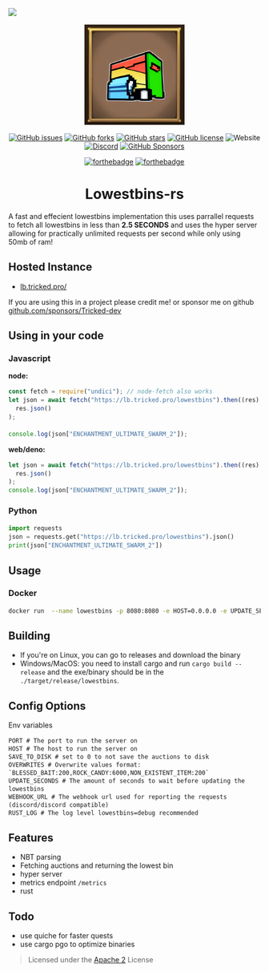 ![](assets/logo.png)

<div align="center">

<img alt="Logo" src=".github/assets/logo.png" width="200">

[![GitHub issues](https://img.shields.io/github/issues/Tricked-dev/lowestbins)](https://github.com/Tricked-dev/lowestbins/issues) [![GitHub forks](https://img.shields.io/github/forks/Tricked-dev/lowestbins)](https://github.com/Tricked-dev/lowestbins/network)
[![GitHub stars](https://img.shields.io/github/stars/Tricked-dev/lowestbins)](https://github.com/Tricked-dev/lowestbins/stargazers)
[![GitHub license](https://img.shields.io/github/license/Tricked-dev/lowestbins)](https://github.com/Tricked-dev/lowestbins/blob/master/LICENSE)
![Website](https://img.shields.io/website?url=https%3A%2F%2Flb.tricked.pro%2F)
[![Discord](https://img.shields.io/discord/748956745409232945)](https://discord.gg/mY8zTARu4g)
[![GitHub Sponsors](https://img.shields.io/github/sponsors/tricked-dev)](https://github.com/sponsors/Tricked-dev)

[![forthebadge](https://forthebadge.com/images/badges/ctrl-c-ctrl-v.svg)](https://forthebadge.com)
[![forthebadge](https://forthebadge.com/images/badges/made-with-rust.svg)](https://forthebadge.com)

# Lowestbins-rs

</div>

A fast and effecient lowestbins implementation this uses parrallel requests to fetch all lowestbins in less than **2.5 SECONDS** and uses the hyper server allowing for practically unlimited requests per second while only using 50mb of ram!

## Hosted Instance

- [lb.tricked.pro/](https://lb.tricked.pro/)

If you are using this in a project please credit me! or sponsor me on github [github.com/sponsors/Tricked-dev](https://github.com/sponsors/Tricked-dev)

## Using in your code

### Javascript

**node:**

```js
const fetch = require("undici"); // node-fetch also works
let json = await fetch("https://lb.tricked.pro/lowestbins").then((res) =>
  res.json()
);

console.log(json["ENCHANTMENT_ULTIMATE_SWARM_2"]);
```

**web/deno:**

```js
let json = await fetch("https://lb.tricked.pro/lowestbins").then((res) =>
  res.json()
);
console.log(json["ENCHANTMENT_ULTIMATE_SWARM_2"]);
```

### Python

```py
import requests
json = requests.get("https://lb.tricked.pro/lowestbins").json()
print(json["ENCHANTMENT_ULTIMATE_SWARM_2"])
```

## Usage

### Docker

```bash
docker run  --name lowestbins -p 8080:8080 -e HOST=0.0.0.0 -e UPDATE_SECONDS=120 -d ghcr.io/tricked-dev/lowestbins:latest
```

## Building

- If you're on Linux, you can go to releases and download the binary
- Windows/MacOS: you need to install cargo and run `cargo build --release` and the exe/binary should be in the `./target/release/lowestbins`.

## Config Options

Env variables

```env
PORT # The port to run the server on
HOST # The host to run the server on
SAVE_TO_DISK # set to 0 to not save the auctions to disk
OVERWRITES # Overwrite values format: `BLESSED_BAIT:200,ROCK_CANDY:6000,NON_EXISTENT_ITEM:200`
UPDATE_SECONDS # The amount of seconds to wait before updating the lowestbins
WEBHOOK_URL # The webhook url used for reporting the requests (discord/discord compatible)
RUST_LOG # The log level lowestbins=debug recommended
```

## Features

- NBT parsing
- Fetching auctions and returning the lowest bin
- hyper server
- metrics endpoint `/metrics`
- rust

## Todo

- use quiche for faster quests
- use cargo pgo to optimize binaries

> Licensed under the [Apache 2](./LICENSE) License
